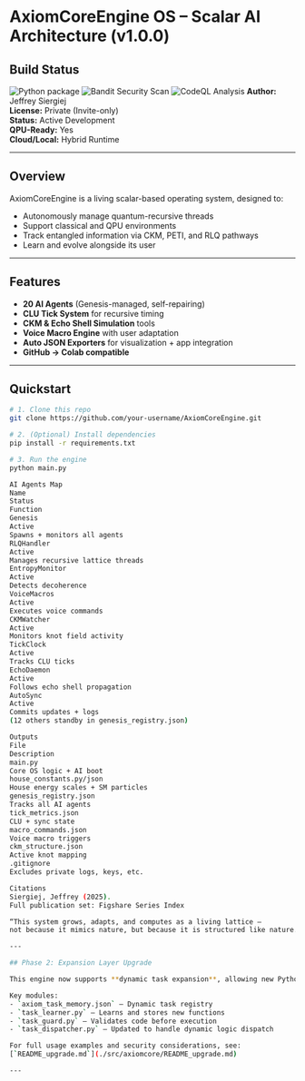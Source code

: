 # AxiomCoreEngine OS – Scalar AI Architecture (v1.0.0)
## Build Status

![Python package](https://github.com/jeffreysiergiej/AxiomCoreEngine/actions/workflows/python-package.yml/badge.svg)
![Bandit Security Scan](https://github.com/jeffreysiergiej/AxiomCoreEngine/actions/workflows/bandit-scan.yml/badge.svg)
![CodeQL Analysis](https://github.com/jeffreysiergiej/AxiomCoreEngine/actions/workflows/codeql-analysis.yml/badge.svg)
**Author:** Jeffrey Siergiej  
**License:** Private (Invite-only)  
**Status:** Active Development  
**QPU-Ready:** Yes  
**Cloud/Local:** Hybrid Runtime  

---

## Overview

AxiomCoreEngine is a living scalar-based operating system, designed to:
- Autonomously manage quantum-recursive threads
- Support classical and QPU environments
- Track entangled information via CKM, PETI, and RLQ pathways
- Learn and evolve alongside its user

---

## Features

- **20 AI Agents** (Genesis-managed, self-repairing)
- **CLU Tick System** for recursive timing
- **CKM & Echo Shell Simulation** tools
- **Voice Macro Engine** with user adaptation
- **Auto JSON Exporters** for visualization + app integration
- **GitHub → Colab compatible**

---

## Quickstart

```bash
# 1. Clone this repo
git clone https://github.com/your-username/AxiomCoreEngine.git

# 2. (Optional) Install dependencies
pip install -r requirements.txt

# 3. Run the engine
python main.py

AI Agents Map
Name
Status
Function
Genesis
Active
Spawns + monitors all agents
RLQHandler
Active
Manages recursive lattice threads
EntropyMonitor
Active
Detects decoherence
VoiceMacros
Active
Executes voice commands
CKMWatcher
Active
Monitors knot field activity
TickClock
Active
Tracks CLU ticks
EchoDaemon
Active
Follows echo shell propagation
AutoSync
Active
Commits updates + logs
(12 others standby in genesis_registry.json)

Outputs
File
Description
main.py
Core OS logic + AI boot
house_constants.py/json
House energy scales + SM particles
genesis_registry.json
Tracks all AI agents
tick_metrics.json
CLU + sync state
macro_commands.json
Voice macro triggers
ckm_structure.json
Active knot mapping
.gitignore
Excludes private logs, keys, etc.

Citations
Siergiej, Jeffrey (2025).
Full publication set: Figshare Series Index

“This system grows, adapts, and computes as a living lattice –
not because it mimics nature, but because it is structured like nature.”

---

## Phase 2: Expansion Layer Upgrade

This engine now supports **dynamic task expansion**, allowing new Python functions to be learned and executed at runtime.

Key modules:
- `axiom_task_memory.json` – Dynamic task registry
- `task_learner.py` – Learns and stores new functions
- `task_guard.py` – Validates code before execution
- `task_dispatcher.py` – Updated to handle dynamic logic dispatch

For full usage examples and security considerations, see:
[`README_upgrade.md`](./src/axiomcore/README_upgrade.md)

---
